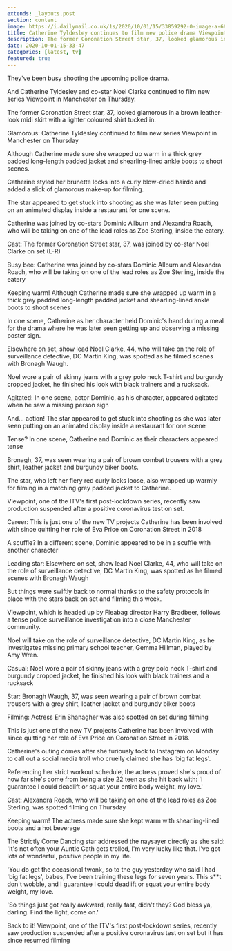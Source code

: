 ```yaml
---
extends: _layouts.post
section: content
image: https://i.dailymail.co.uk/1s/2020/10/01/15/33859292-0-image-a-66_1601561062222.jpg 
title: Catherine Tyldesley continues to film new police drama Viewpoint with Noel Clarke in Manchester 
description: The former Coronation Street star, 37, looked glamorous in a brown leather-look midi skirt with a lighter coloured shirt tucked in. 
date: 2020-10-01-15-33-47 
categories: [latest, tv] 
featured: true 
--- 
```

They've been busy shooting the upcoming police drama.

And Catherine Tyldesley and co-star Noel Clarke continued to film new series Viewpoint in Manchester on Thursday. 

The former Coronation Street star, 37, looked glamorous in a brown leather-look midi skirt with a lighter coloured shirt tucked in.

Glamorous: Catherine Tyldesley continued to film new series Viewpoint in Manchester on Thursday

Although Catherine made sure she wrapped up warm in a thick grey padded long-length padded jacket and shearling-lined ankle boots to shoot scenes.

Catherine styled her brunette locks into a curly blow-dried hairdo and added a slick of glamorous make-up for filming. 

The star appeared to get stuck into shooting as she was later seen putting on an animated display inside a restaurant for one scene.

Catherine was joined by co-stars Dominic Allburn and Alexandra Roach, who will be taking on one of the lead roles as Zoe Sterling, inside the eatery.

Cast: The former Coronation Street star, 37, was joined by co-star Noel Clarke on set (L-R) 

Busy bee: Catherine was joined by co-stars Dominic Allburn and Alexandra Roach, who will be taking on one of the lead roles as Zoe Sterling, inside the eatery 

Keeping warm! Although Catherine made sure she wrapped up warm in a thick grey padded long-length padded jacket and shearling-lined ankle boots to shoot scenes

In one scene, Catherine as her character held Dominic's hand during a meal for the drama where he was later seen getting up and observing a missing poster sign.

Elsewhere on set, show lead Noel Clarke, 44, who will take on the role of surveillance detective, DC Martin King, was spotted as he filmed scenes with Bronagh Waugh.

Noel wore a pair of skinny jeans with a grey polo neck T-shirt and burgundy cropped jacket, he finished his look with black trainers and a rucksack. 

Agitated: In one scene, actor Dominic, as his character, appeared agitated when he saw a missing person sign 

And... action! The star appeared to get stuck into shooting as she was later seen putting on an animated display inside a restaurant for one scene

Tense? In one scene, Catherine and Dominic as their characters appeared tense 

Bronagh, 37, was seen wearing a pair of brown combat trousers with a grey shirt, leather jacket and burgundy biker boots.

The star, who left her fiery red curly locks loose, also wrapped up warmly for filming in a matching grey padded jacket to Catherine.   

Viewpoint, one of the ITV's first post-lockdown series, recently saw production suspended after a positive coronavirus test on set. 

Career: This is just one of the new TV projects Catherine has been involved with since quitting her role of Eva Price on Coronation Street in 2018

A scuffle? In a different scene, Dominic appeared to be in a scuffle with another character 

Leading star: Elsewhere on set, show lead Noel Clarke, 44, who will take on the role of surveillance detective, DC Martin King, was spotted as he filmed scenes with Bronagh Waugh

But things were swiftly back to normal thanks to the safety protocols in place with the stars back on set and filming this week.

Viewpoint, which is headed up by Fleabag director Harry Bradbeer, follows a tense police surveillance investigation into a close Manchester community.

Noel will take on the role of surveillance detective, DC Martin King, as he investigates missing primary school teacher, Gemma Hillman, played by Amy Wren. 

Casual: Noel wore a pair of skinny jeans with a grey polo neck T-shirt and burgundy cropped jacket, he finished his look with black trainers and a rucksack

Star: Bronagh Waugh, 37, was seen wearing a pair of brown combat trousers with a grey shirt, leather jacket and burgundy biker boots  

Filming: Actress Erin Shanagher was also spotted on set during filming 

This is just one of the new TV projects Catherine has been involved with since quitting her role of Eva Price on Coronation Street in 2018.

Catherine's outing comes after she furiously took to Instagram on Monday to call out a social media troll who cruelly claimed she has 'big fat legs'. 

Referencing her strict workout schedule, the actress proved she's proud of how far she's come from being a size 22 teen as she hit back with: 'I guarantee I could deadlift or squat your entire body weight, my love.'  

Cast: Alexandra Roach, who will be taking on one of the lead roles as Zoe Sterling, was spotted filming on Thursday 

Keeping warm! The actress made sure she kept warm with shearling-lined boots and a hot beverage 

The Strictly Come Dancing star addressed the naysayer directly as she said: 'It's not often your Auntie Cath gets trolled, I'm very lucky like that. I've got lots of wonderful, positive people in my life.

'You do get the occasional twonk, so to the guy yesterday who said I had 'big fat legs', babes, I've been training these legs for seven years. This s**t don't wobble, and I guarantee I could deadlift or squat your entire body weight, my love.

'So things just got really awkward, really fast, didn't they? God bless ya, darling. Find the light, come on.'  

Back to it! Viewpoint, one of the ITV's first post-lockdown series, recently saw production suspended after a positive coronavirus test on set but it has since resumed filming 

